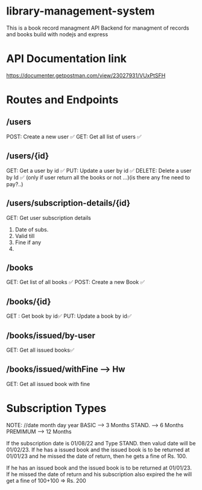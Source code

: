 # library-management-system
This is a book record managment API Backend for managment of records and books build with nodejs and express


# API Documentation link
https://documenter.getpostman.com/view/23027931/VUxPtSFH

# Routes and Endpoints

## /users
POST: Create a new user ✅
GET:  Get all list of users ✅

## /users/{id}
GET: Get a user by id ✅
PUT: Update a user by id ✅
DELETE: Delete a user by Id ✅ (only if user return all the books or not ...)(is there any fne need to pay?..)


## /users/subscription-details/{id}
GET: Get user subscription details
1. Date of subs.
2. Valid till
3. Fine if any
4. 

## /books
GET: Get list of all books ✅
POST: Create a new Book ✅

## /books/{id}
GET : Get book by id✅
PUT: Update a book by id✅
<!-- DELETE: Delete a book by id. -->

## /books/issued/by-user
GET: Get all issued books✅

## /books/issued/withFine  --> Hw
GET: Get all issued book with fine

# Subscription Types
NOTE: //date month day year
BASIC --> 3 Months
STAND. --> 6 Months
PREMIMUM --> 12 Months


If the subscription date is 01/08/22 and Type STAND. then valud date will be 01/02/23.
If he has a issued book and the issued book is to be returned at 01/01/23 and he missed the date of return, then he gets a fine of Rs. 100.

If he has an issued book and the issued book is to be returned at 01/01/23. If he missed the date of return and his subscription also expired the he will get a fine of 100+100 => Rs. 200


<!-- // npm i nodemon --save-dev to save it as a dev dependency means only install for devloping not in deploying-->